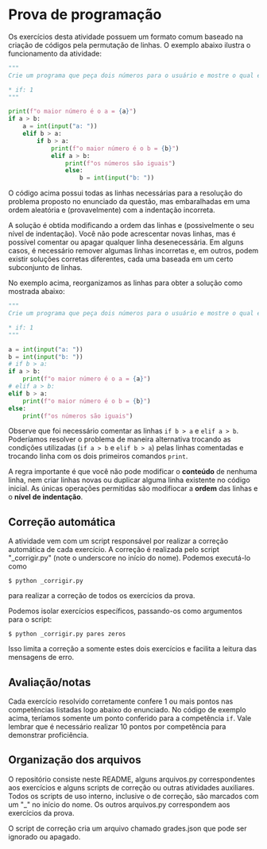 # Prova de programação

Os exercícios desta atividade possuem um formato comum baseado na criação de códigos pela permutação de linhas. O exemplo abaixo ilustra o funcionamento da atividade:

```python
"""
Crie um programa que peça dois números para o usuário e mostre o qual é o maior deles.

* if: 1
"""

print(f"o maior número é o a = {a}")
if a > b:
    a = int(input("a: "))
    elif b > a:
        if b > a:
            print(f"o maior número é o b = {b}")
            elif a > b:
                print(f"os números são iguais")
                else:
                    b = int(input("b: "))
```

O código acima possui todas as linhas necessárias para a resolução do problema proposto no enunciado da questão, mas embaralhadas em uma ordem aleatória e (provavelmente) com a indentação incorreta.

A solução é obtida modificando a ordem das linhas e (possivelmente o seu nível de indentação). Você não pode acrescentar novas linhas, mas é possível comentar ou apagar qualquer linha desenecessária. Em alguns casos, é necessário remover algumas linhas incorretas e, em outros, podem existir soluções corretas diferentes, cada uma baseada em um certo subconjunto de linhas.  

No exemplo acima, reorganizamos as linhas para obter a solução como mostrada abaixo:

```python
"""
Crie um programa que peça dois números para o usuário e mostre o qual é o maior deles.

* if: 1
"""

a = int(input("a: "))
b = int(input("b: "))
# if b > a:
if a > b:
    print(f"o maior número é o a = {a}")
# elif a > b:
elif b > a:
    print(f"o maior número é o b = {b}")
else:
    print(f"os números são iguais")
```

Observe que foi necessário comentar as linhas `if b > a` e `elif a > b`. Poderíamos resolver o problema de maneira alternativa trocando as condições utilizadas (`if a > b` e `elif b > a`) pelas linhas comentadas e trocando linha com os dois primeiros comandos `print`. 

A regra importante é que você não pode modificar o **conteúdo** de nenhuma linha, nem criar linhas novas ou duplicar alguma linha existente no código inicial. As únicas operações permitidas são modifiocar a **ordem** das linhas e o **nível de indentação**. 


## Correção automática

A atividade vem com um script responsável por realizar a correção automática de cada exercício. A correção é realizada pelo script "_corrigir.py" (note o underscore no início do nome). Podemos executá-lo como 

```
$ python _corrigir.py
```

para realizar a correção de todos os exercícios da prova. 

Podemos isolar exercícios específicos, passando-os como argumentos para o script:

```
$ python _corrigir.py pares zeros
```

Isso limita a correção a somente estes dois exercícios e facilita a leitura das mensagens de erro.


## Avaliação/notas

Cada exercício resolvido corretamente confere 1 ou mais pontos nas competências listadas logo abaixo do enunciado. No código de exemplo acima, teríamos somente um ponto conferido para a competência `if`. Vale lembrar que é necessário realizar 10 pontos por competência para demonstrar proficiência.


## Organização dos arquivos

O repositório consiste neste README, alguns arquivos.py correspondentes aos exercícios e alguns scripts de correção ou outras atividades auxiliares. Todos os scripts de uso interno, inclusive o de correção, são marcados com um "_" no início do nome. Os outros arquivos.py correspondem aos exercícios da prova.

O script de correção cria um arquivo chamado grades.json que pode ser ignorado ou apagado.
